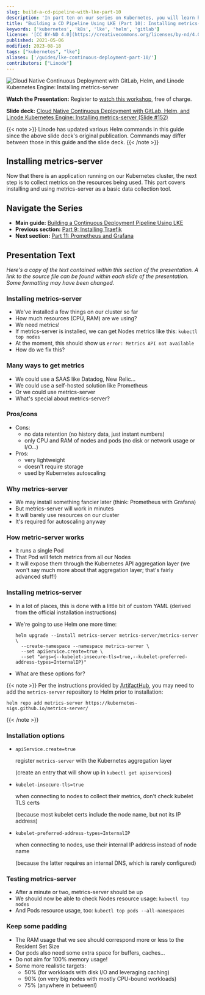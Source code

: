 ```yaml
---
slug: build-a-cd-pipeline-with-lke-part-10
description: 'In part ten on our series on Kubernetes, you will learn how to collect metrics on the resources used in your Kubernetes cluster by installing metrics-server.'
title: "Building a CD Pipeline Using LKE (Part 10): Installing metrics-server"
keywords: ['kubernetes', 'k8s', 'lke', 'helm', 'gitlab']
license: '[CC BY-ND 4.0](https://creativecommons.org/licenses/by-nd/4.0)'
published: 2021-05-06
modified: 2023-08-18
tags: ["kubernetes", "lke"]
aliases: ['/guides/lke-continuous-deployment-part-10/']
contributors: ["Linode"]
---
```


![Cloud Native Continuous Deployment with GitLab, Helm, and Linode Kubernetes Engine: Installing metrics-server](cd-presentation-header-10-installing-metrics-server.png "Cloud Native Continuous Deployment with GitLab, Helm, and Linode Kubernetes Engine: Installing metrics-server")

**Watch the Presentation:** Register to [watch this workshop](https://event.on24.com/wcc/r/3121133/FC5BC89B210FAAFFC957E6204E55A228?partnerref=website_docs), free of charge.

**Slide deck:** [Cloud Native Continuous Deployment with GitLab, Helm, and Linode Kubernetes Engine: Installing metrics-server (Slide #152)](https://2021-03-lke.container.training/#152)

{{< note >}}
Linode has updated various Helm commands in this guide since the above slide deck's original publication. Commands may differ between those in this guide and the slide deck.
{{< /note >}}

## Installing metrics-server

Now that there is an application running on our Kubernetes cluster, the next step is to collect metrics on the resources being used. This part covers installing and using metrics-server as a basic data collection tool.

## Navigate the Series

- **Main guide:** [Building a Continuous Deployment Pipeline Using LKE](/docs/guides/build-a-cd-pipeline-with-lke/)
- **Previous section:** [Part 9: Installing Traefik](/docs/guides/build-a-cd-pipeline-with-lke-part-9/)
- **Next section:** [Part 11: Prometheus and Grafana](/docs/guides/build-a-cd-pipeline-with-lke-part-11/)

## Presentation Text

*Here's a copy of the text contained within this section of the presentation. A link to the source file can be found within each slide of the presentation. Some formatting may have been changed.*

### Installing metrics-server

- We've installed a few things on our cluster so far
- How much resources (CPU, RAM) are we using?
- We need metrics!
- If metrics-server is installed, we can get Nodes metrics like this: `kubectl top nodes`
- At the moment, this should show us `error: Metrics API not available`
- How do we fix this?

### Many ways to get metrics

- We could use a SAAS like Datadog, New Relic...
- We could use a self-hosted solution like Prometheus
- Or we could use metrics-server
- What's special about metrics-server?

### Pros/cons

- Cons:
    - no data retention (no history data, just instant numbers)
    - only CPU and RAM of nodes and pods (no disk or network usage or I/O...)
- Pros:
    - very lightweight
    - doesn't require storage
    - used by Kubernetes autoscaling

### Why metrics-server

- We may install something fancier later (think: Prometheus with Grafana)
- But metrics-server will work in minutes
- It will barely use resources on our cluster
- It's required for autoscaling anyway

### How metric-server works

- It runs a single Pod
- That Pod will fetch metrics from all our Nodes
- It will expose them through the Kubernetes API aggregation layer (we won't say much more about that aggregation layer; that's fairly advanced stuff!)

### Installing metrics-server

- In a lot of places, this is done with a little bit of custom YAML
(derived from the official installation instructions)
- We're going to use Helm one more time:

      helm upgrade --install metrics-server metrics-server/metrics-server \
        --create-namespace --namespace metrics-server \
        --set apiService.create=true \
        --set "args={--kubelet-insecure-tls=true,--kubelet-preferred-address-types=InternalIP}"

- What are these options for?

{{< note >}}
Per the instructions provided by [ArtifactHub](https://artifacthub.io/packages/helm/metrics-server/metrics-server), you may need to add the `metrics-server` repository to Helm prior to installation:
```command
helm repo add metrics-server https://kubernetes-sigs.github.io/metrics-server/
```
{{< /note >}}

### Installation options

- `apiService.create=true`

    register `metrics-server` with the Kubernetes aggregation layer

    (create an entry that will show up in `kubectl get apiservices`)

- `kubelet-insecure-tls=true`

    when connecting to nodes to collect their metrics, don't check kubelet TLS certs

    (because most kubelet certs include the node name, but not its IP address)

- `kubelet-preferred-address-types=InternalIP`

    when connecting to nodes, use their internal IP address instead of node name

    (because the latter requires an internal DNS, which is rarely configured)

### Testing metrics-server

- After a minute or two, metrics-server should be up
- We should now be able to check Nodes resource usage: `kubectl top nodes`
- And Pods resource usage, too: `kubectl top pods --all-namespaces`

### Keep some padding

- The RAM usage that we see should correspond more or less to the Resident Set Size
- Our pods also need some extra space for buffers, caches...
- Do not aim for 100% memory usage!
- Some more realistic targets:
  - 50% (for workloads with disk I/O and leveraging caching)
  - 90% (on very big nodes with mostly CPU-bound workloads)
  - 75% (anywhere in between!)

